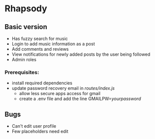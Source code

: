 # Rhapsody

## Basic version
* Has fuzzy search for music
* Login to add music information as a post
* Add comments and reviews
* View notifications for newly added posts by the user being followed
* Admin roles 


### Prerequisites:
* install required dependencies
* update password recovery email in _routes/index.js_
  * allow less secure apps access for gmail
  * create a .env file and add the line GMAILPW=_yourpassword_


## Bugs
* Can't edit user profile
* Few placeholders need edit
